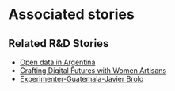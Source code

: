 # Associated stories

<!-- !!DO NOT REMOVE!! start autogenerated hyperlinks -->
## Related R&D Stories
- [Open data in Argentina](/RnD-Archive/stories/?doc=Explorers_ARG)
- [Crafting Digital Futures with Women Artisans](/RnD-Archive/stories/?doc=Explorers_GHA)
- [Experimenter-Guatemala-Javier Brolo](/RnD-Archive/stories/?doc=Experimenters_GTM)
<!-- !!DO NOT REMOVE!! end autogenerated hyperlinks -->